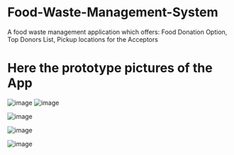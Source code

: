 # Food-Waste-Management-System

A food waste management application which offers: 
  Food Donation Option, Top Donors List, Pickup locations for the Acceptors
  
# Here the prototype pictures of the App

![image](https://github.com/AksharNC/EcoEats/assets/111138278/bd7e247f-d78c-403a-a7d1-f4f9173cab18) ![image](https://github.com/AksharNC/EcoEats/assets/111138278/90b0ae93-b926-4386-834f-4b9811d0e2f0)

![image](https://github.com/AksharNC/EcoEats/assets/111138278/25423c6f-c579-4653-b0c6-a108f50cc19e)

![image](https://github.com/AksharNC/EcoEats/assets/111138278/caf40fba-cd0f-4b93-a6b1-12da3523ec4b)

![image](https://github.com/AksharNC/EcoEats/assets/111138278/c06c277a-ba1b-4db0-8856-2f2ea3710007)
